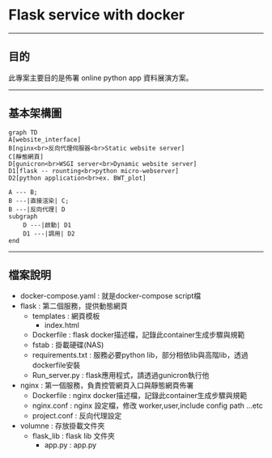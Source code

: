 # Flask service with docker
---
## 目的
此專案主要目的是佈署 online python app 資料展演方案。

---
## 基本架構圖
```mermaid
graph TD
A[website_interface]
B[nginx<br>反向代理伺服器<br>Static website server]
C[靜態網頁]
D[gunicron<br>WSGI server<br>Dynamic website server]
D1[flask -- rounting<br>python micro-webserver]
D2[python application<br>ex. BWT_plot]

A --- B;
B ---|直接渲染| C;
B ---|反向代理| D
subgraph   
    D ---|啟動| D1
    D1 ---|調用| D2
end
```
---
## 檔案說明
* docker-compose.yaml : 就是docker-compose script檔 
* flask : 第二個服務，提供動態網頁
  + templates : 網頁模板
    - index.html
  + Dockerfile : flask docker描述檔，記錄此container生成步驟與規範
  + fstab : 掛載硬碟(NAS)
  + requirements.txt : 服務必要python lib，部分相依lib與高階lib，透過dockerfile安裝
  + Run_server.py : flask應用程式，請透過gunicron執行他
* nginx : 第一個服務，負責控管網頁入口與靜態網頁佈署
  + Dockerfile : nginx docker描述檔，記錄此container生成步驟與規範
  + nginx.conf : nginx 設定檔，修改 worker,user,include config path ...etc
  + project.conf : 反向代理設定
* volumne : 存放掛載文件夾
  + flask_lib : flask lib 文件夾
    - app.py : app.py

